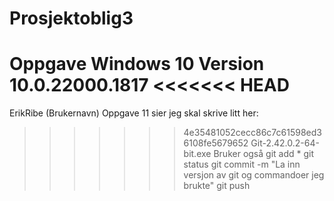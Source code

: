 # Prosjektoblig3
Oppgave
Windows 10 Version 10.0.22000.1817
<<<<<<< HEAD
=======
ErikRibe (Brukernavn)
Oppgave 11 sier jeg skal skrive litt her:
>>>>>>> 4e35481052cecc86c7c61598ed36108fe5679652
Git-2.42.0.2-64-bit.exe
Bruker også 
git add *
git status
git commit -m "La inn versjon av git og commandoer jeg brukte"
git push
